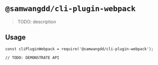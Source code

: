 # `@samwangdd/cli-plugin-webpack`

> TODO: description

## Usage

```
const cliPluginWebpack = require('@samwangdd/cli-plugin-webpack');

// TODO: DEMONSTRATE API
```
